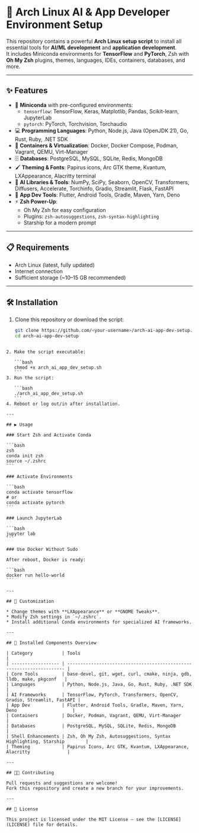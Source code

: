 
# 🚀 Arch Linux AI & App Developer Environment Setup

This repository contains a powerful **Arch Linux setup script** to install all essential tools for **AI/ML development** and **application development**.  
It includes Miniconda environments for **TensorFlow** and **PyTorch**, Zsh with **Oh My Zsh** plugins, themes, languages, IDEs, containers, databases, and more.

---

## ✨ Features

- 🐍 **Miniconda** with pre-configured environments:
  - `tensorflow`: TensorFlow, Keras, Matplotlib, Pandas, Scikit-learn, JupyterLab  
  - `pytorch`: PyTorch, Torchvision, Torchaudio  
- 💻 **Programming Languages**: Python, Node.js, Java (OpenJDK 21), Go, Rust, Ruby, .NET SDK  
- 🐳 **Containers & Virtualization**: Docker, Docker Compose, Podman, Vagrant, QEMU, Virt-Manager  
- 🗄 **Databases**: PostgreSQL, MySQL, SQLite, Redis, MongoDB  
- 🖌 **Theming & Fonts**: Papirus icons, Arc GTK theme, Kvantum, LXAppearance, Alacritty terminal  
- 🧠 **AI Libraries & Tools**: NumPy, SciPy, Seaborn, OpenCV, Transformers, Diffusers, Accelerate, Torchinfo, Gradio, Streamlit, Flask, FastAPI  
- 📱 **App Dev Tools**: Flutter, Android Tools, Gradle, Maven, Yarn, Deno  
- ⚡ **Zsh Power-Up**:  
  - Oh My Zsh for easy configuration  
  - Plugins: `zsh-autosuggestions`, `zsh-syntax-highlighting`  
  - Starship for a modern prompt  

---

## 📋 Requirements

- Arch Linux (latest, fully updated)
- Internet connection  
- Sufficient storage (~10–15 GB recommended)

---

## 🛠 Installation

1. Clone this repository or download the script:
   ```bash
   git clone https://github.com/<your-username>/arch-ai-app-dev-setup.git
   cd arch-ai-app-dev-setup
````

2. Make the script executable:

   ```bash
   chmod +x arch_ai_app_dev_setup.sh
   ```
3. Run the script:

   ```bash
   ./arch_ai_app_dev_setup.sh
   ```
4. Reboot or log out/in after installation.

---

## ▶ Usage

### Start Zsh and Activate Conda

```bash
zsh
conda init zsh
source ~/.zshrc
```

### Activate Environments

```bash
conda activate tensorflow
# or
conda activate pytorch
```

### Launch JupyterLab

```bash
jupyter lab
```

### Use Docker Without Sudo

After reboot, Docker is ready:

```bash
docker run hello-world
```

---

## 🎨 Customization

* Change themes with **LXAppearance** or **GNOME Tweaks**.
* Modify Zsh settings in `~/.zshrc`.
* Install additional Conda environments for specialized AI frameworks.

---

## 🧰 Installed Components Overview

| Category           | Tools                                                                 |
| ------------------ | --------------------------------------------------------------------- |
| Core Tools         | base-devel, git, wget, curl, cmake, ninja, gdb, lldb, make, pkgconf   |
| Languages          | Python, Node.js, Java, Go, Rust, Ruby, .NET SDK                       |
| AI Frameworks      | TensorFlow, PyTorch, Transformers, OpenCV, Gradio, Streamlit, FastAPI |
| App Dev            | Flutter, Android Tools, Gradle, Maven, Yarn, Deno                     |
| Containers         | Docker, Podman, Vagrant, QEMU, Virt-Manager                           |
| Databases          | PostgreSQL, MySQL, SQLite, Redis, MongoDB                             |
| Shell Enhancements | Zsh, Oh My Zsh, Autosuggestions, Syntax Highlighting, Starship        |
| Theming            | Papirus Icons, Arc GTK, Kvantum, LXAppearance, Alacritty              |

---

## 🧑‍💻 Contributing

Pull requests and suggestions are welcome!
Fork this repository and create a new branch for your improvements.

---

## 📜 License

This project is licensed under the MIT License – see the [LICENSE](LICENSE) file for details.

